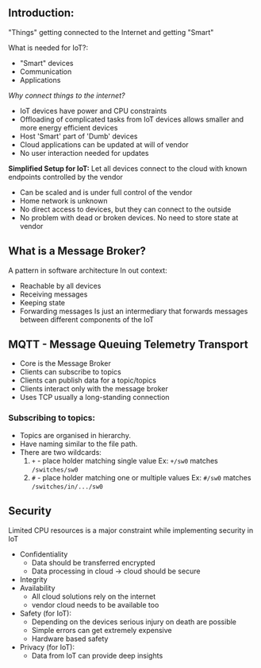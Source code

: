 ## Introduction:
"Things" getting connected to the Internet and getting "Smart"

What is needed for IoT?:
- "Smart" devices
- Communication
- Applications

*Why connect things to the internet?*
- IoT devices have power and CPU constraints
- Offloading of complicated tasks from IoT devices allows smaller and more energy efficient devices
- Host 'Smart' part of 'Dumb' devices
- Cloud applications can be updated at will of vendor
- No user interaction needed for updates

**Simplified Setup for IoT:**
Let all devices connect to the cloud with known endpoints controlled by the vendor
- Can be scaled and is under full control of the vendor
- Home network is unknown
- No direct access to devices, but they can connect to the outside
- No problem with dead or broken devices. No need to store state at vendor

## What is a Message Broker?
A pattern in software architecture
In out context:
- Reachable by all devices
- Receiving messages
- Keeping state
- Forwarding messages
Is just an intermediary that forwards messages between different components of the IoT

## MQTT - Message Queuing Telemetry Transport
- Core is the Message Broker
- Clients can subscribe to topics
- Clients can publish data for a topic/topics
- Clients interact only with the message broker
- Uses TCP usually a long-standing connection

### Subscribing to topics:
- Topics are organised in hierarchy. 
- Have naming similar to the file path.
- There are two wildcards:
	1. `+` - place holder matching single value
		Ex: `+/sw0` matches `/switches/sw0`
	2. `#` - place holder matching one or multiple values
		Ex: `#/sw0` matches `/switches/in/.../sw0`


## Security
Limited CPU resources is a major constraint while implementing security in IoT

- Confidentiality
	- Data should be transferred encrypted
	- Data processing in cloud -> cloud should be secure
- Integrity
- Availability
	- All cloud solutions rely on the internet
	- vendor cloud needs to be available too
- Safety (for IoT):
	- Depending on the devices serious injury on death are possible
	- Simple errors can get extremely expensive
	- Hardware based safety
- Privacy (for IoT):
	- Data from IoT can provide deep insights



